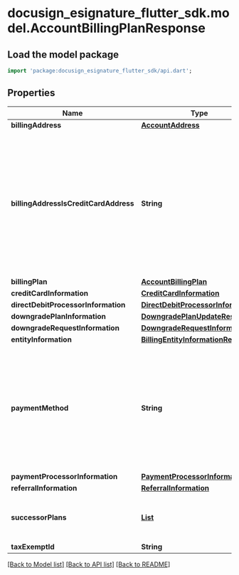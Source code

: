 # docusign_esignature_flutter_sdk.model.AccountBillingPlanResponse

## Load the model package
```dart
import 'package:docusign_esignature_flutter_sdk/api.dart';
```

## Properties
Name | Type | Description | Notes
------------ | ------------- | ------------- | -------------
**billingAddress** | [**AccountAddress**](AccountAddress.md) |  | [optional] 
**billingAddressIsCreditCardAddress** | **String** | When **true,** the credit card address information is the same as that returned as the billing address. If false, then the billing address is considered a billing contact address, and the credit card address can be different. | [optional] 
**billingPlan** | [**AccountBillingPlan**](AccountBillingPlan.md) |  | [optional] 
**creditCardInformation** | [**CreditCardInformation**](CreditCardInformation.md) |  | [optional] 
**directDebitProcessorInformation** | [**DirectDebitProcessorInformation**](DirectDebitProcessorInformation.md) |  | [optional] 
**downgradePlanInformation** | [**DowngradePlanUpdateResponse**](DowngradePlanUpdateResponse.md) |  | [optional] 
**downgradeRequestInformation** | [**DowngradeRequestInformation**](DowngradeRequestInformation.md) |  | [optional] 
**entityInformation** | [**BillingEntityInformationResponse**](BillingEntityInformationResponse.md) |  | [optional] 
**paymentMethod** | **String** | The payment method used for the billing plan. Valid values are:  - `NotSupported` - `CreditCard` - `PurchaseOrder` - `Premium` - `Freemium` - `FreeTrial` - `AppStore` - `DigitalExternal` - `DirectDebit` | [optional] 
**paymentProcessorInformation** | [**PaymentProcessorInformation**](PaymentProcessorInformation.md) |  | [optional] 
**referralInformation** | [**ReferralInformation**](ReferralInformation.md) |  | [optional] 
**successorPlans** | [**List<BillingPlan>**](BillingPlan.md) | A list of billing plans that the current billing plan can be rolled into. | [optional] [default to const []]
**taxExemptId** | **String** |  | [optional] 

[[Back to Model list]](../README.md#documentation-for-models) [[Back to API list]](../README.md#documentation-for-api-endpoints) [[Back to README]](../README.md)


